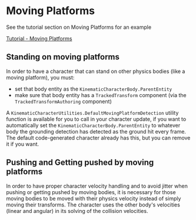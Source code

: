 

# Moving Platforms

See the tutorial section on Moving Platforms for an example 

[Tutorial - Moving Platforms](../Tutorial/tutorial-movingplatforms.md)

## Standing on moving platforms

In order to have a character that can stand on other physics bodies (like a moving platform), you must:
* set that body entity as the `KinematicCharacterBody.ParentEntity`
* make sure that body entity has a `TrackedTransform` component (via the `TrackedTransformAuthoring` component)

A `KinematicCharacterUtilities.DefaultMovingPlatformDetection` utility function is available for you to call in your character update, if you want to automatically set the `KinematicCharacterBody.ParentEntity` to whatever body the grounding detection has detected as the ground hit every frame. The default code-generated character already has this, but you can remove it if you want.

## Pushing and Getting pushed by moving platforms

In order to have proper character velocity handling and to avoid jitter when pushing or getting pushed by moving bodies, it is necessary for those moving bodies to be moved with their physics velocity instead of simply moving their transforms. The character uses the other body's velocities (linear and angular) in its solving of the collision velocities.